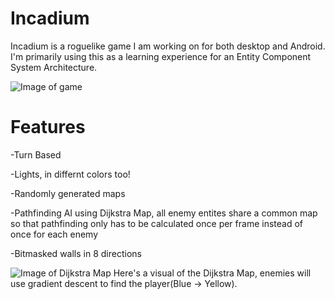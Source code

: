 # Incadium
Incadium is a roguelike game I am working on for both desktop and Android. I'm primarily using this as a learning experience for an Entity Component System Architecture.

![Image of game](https://i.imgur.com/lzc4k7l.png)

# Features
-Turn Based

-Lights, in differnt colors too!

-Randomly generated maps

-Pathfinding AI using Dijkstra Map, all enemy entites share a common map so that pathfinding only has to be calculated once per frame instead of once for each enemy

-Bitmasked walls in 8 directions

![Image of Dijkstra Map](https://i.imgur.com/z55UZOP.png)
Here's a visual of the Dijkstra Map, enemies will use gradient descent to find the player(Blue -> Yellow). 
